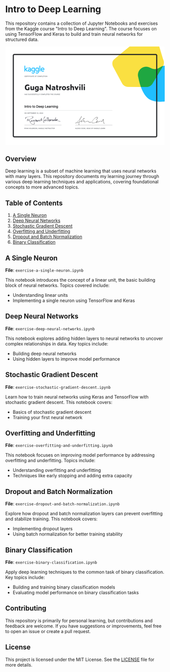 # Intro to Deep Learning

This repository contains a collection of Jupyter Notebooks and exercises from the Kaggle course "Intro to Deep Learning". The course focuses on using TensorFlow and Keras to build and train neural networks for structured data.

![Certificate](/Guga%20Natroshvili%20-%20Intro%20to%20Deep%20Learning.png)  <!-- Ensure this path is correct -->

## Overview

Deep learning is a subset of machine learning that uses neural networks with many layers. This repository documents my learning journey through various deep learning techniques and applications, covering foundational concepts to more advanced topics.

## Table of Contents

1. [A Single Neuron](#a-single-neuron)
2. [Deep Neural Networks](#deep-neural-networks)
3. [Stochastic Gradient Descent](#stochastic-gradient-descent)
4. [Overfitting and Underfitting](#overfitting-and-underfitting)
5. [Dropout and Batch Normalization](#dropout-and-batch-normalization)
6. [Binary Classification](#binary-classification)

## A Single Neuron

**File**: `exercise-a-single-neuron.ipynb`

This notebook introduces the concept of a linear unit, the basic building block of neural networks. Topics covered include:
- Understanding linear units
- Implementing a single neuron using TensorFlow and Keras

## Deep Neural Networks

**File**: `exercise-deep-neural-networks.ipynb`

This notebook explores adding hidden layers to neural networks to uncover complex relationships in data. Key topics include:
- Building deep neural networks
- Using hidden layers to improve model performance

## Stochastic Gradient Descent

**File**: `exercise-stochastic-gradient-descent.ipynb`

Learn how to train neural networks using Keras and TensorFlow with stochastic gradient descent. This notebook covers:
- Basics of stochastic gradient descent
- Training your first neural network

## Overfitting and Underfitting

**File**: `exercise-overfitting-and-underfitting.ipynb`

This notebook focuses on improving model performance by addressing overfitting and underfitting. Topics include:
- Understanding overfitting and underfitting
- Techniques like early stopping and adding extra capacity

## Dropout and Batch Normalization

**File**: `exercise-dropout-and-batch-normalization.ipynb`

Explore how dropout and batch normalization layers can prevent overfitting and stabilize training. This notebook covers:
- Implementing dropout layers
- Using batch normalization for better training stability

## Binary Classification

**File**: `exercise-binary-classification.ipynb`

Apply deep learning techniques to the common task of binary classification. Key topics include:
- Building and training binary classification models
- Evaluating model performance on binary classification tasks

## Contributing

This repository is primarily for personal learning, but contributions and feedback are welcome. If you have suggestions or improvements, feel free to open an issue or create a pull request.

## License

This project is licensed under the MIT License. See the [LICENSE](LICENSE) file for more details.
